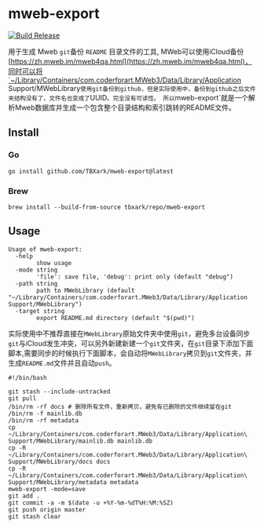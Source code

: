 # mweb-export

[![Build Release](https://github.com/TBXark/mweb-export/actions/workflows/Release.yml/badge.svg)](https://github.com/TBXark/mweb-export/actions/workflows/Release.yml)

用于生成 Mweb `git`备份 `README` 目录文件的工具, MWeb可以使用iCloud备份[https://zh.mweb.im/mweb4qa.html](https://zh.mweb.im/mweb4qa.html)，同时可以将`~/Library/Containers/com.coderforart.MWeb3/Data/Library/Application Support/MWebLibrary`使用git备份到github，但是实际使用中，备份到github之后文件夹结构没有了，文件名也变成了`UUID`。完全没有可读性。
所以`mweb-export`就是一个解析Mweb数据库并生成一个包含整个目录结构和索引跳转的README文件。




## Install

### Go
```shell
go install github.com/TBXark/mweb-export@latest
```

### Brew
```shell
brew install --build-from-source tbxark/repo/mweb-export
```



## Usage

```
Usage of mweb-export:
  -help
    	show usage
  -mode string
    	'file': save file, 'debug': print only (default "debug")
  -path string
    	path to MWebLibrary (default "~/Library/Containers/com.coderforart.MWeb3/Data/Library/Application Support/MWebLibrary")
  -target string
    	export README.md directory (default "$(pwd)")
```


实际使用中不推荐直接在`MWebLibrary`原始文件夹中使用`git`，避免多台设备同步`git`与iCloud发生冲突，可以另外新建新建一个`git`文件夹，在`git`目录下添加下面脚本,需要同步的时候执行下面脚本，会自动将`MWebLibrary`拷贝到`git`文件夹，并生成`README.md`文件并且自动`push`。


```shell
#!/bin/bash

git stash --include-untracked
git pull
/bin/rm -rf docs # 删除所有文件，重新拷贝，避免有已删除的文件继续留在git
/bin/rm -f mainlib.db
/bin/rm -rf metadata
cp ~/Library/Containers/com.coderforart.MWeb3/Data/Library/Application\ Support/MWebLibrary/mainlib.db mainlib.db
cp -R ~/Library/Containers/com.coderforart.MWeb3/Data/Library/Application\ Support/MWebLibrary/docs docs
cp -R ~/Library/Containers/com.coderforart.MWeb3/Data/Library/Application\ Support/MWebLibrary/metadata metadata
mweb-export -mode=save
git add .
git commit -a -m $(date -u +%Y-%m-%dT%H:%M:%SZ)
git push origin master
git stash clear
```
